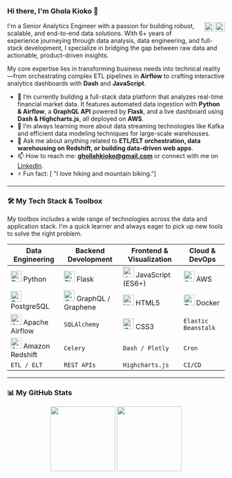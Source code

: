 ### Hi there, I'm Ghola Kioko 👋

<a href="https://www.linkedin.com/in/ghollahkioko/">
  <img align="right" alt="Ghollah Kioko" width="22px" src="https://cdn.jsdelivr.net/npm/simple-icons@v3/icons/linkedin.svg" />
</a>
<a href="mailto:ghollahkioko@gmail.com">
  <img align="right" alt="Email" width="22px" src="https://cdn.jsdelivr.net/npm/simple-icons@v3/icons/gmail.svg" />
</a>

I'm a Senior Analytics Engineer with a passion for building robust, scalable, and end-to-end data solutions. With 6+ years of experience journeying through data analysis, data engineering, and full-stack development, I specialize in bridging the gap between raw data and actionable, product-driven insights.

My core expertise lies in transforming business needs into technical reality—from orchestrating complex ETL pipelines in **Airflow** to crafting interactive analytics dashboards with **Dash** and **JavaScript**.

- 🔭 I’m currently building a full-stack data platform that analyzes real-time financial market data. It features automated data ingestion with **Python & Airflow**, a **GraphQL API** powered by **Flask**, and a live dashboard using **Dash & Highcharts.js**, all deployed on **AWS**.
- 🌱 I’m always learning more about data streaming technologies like Kafka and efficient data modeling techniques for large-scale warehouses.
- 💬 Ask me about anything related to **ETL/ELT orchestration, data warehousing on Redshift, or building data-driven web apps**.
- 📫 How to reach me: **ghollahkioko@gmail.com** or connect with me on [LinkedIn](https://www.linkedin.com/in/ghollahkioko/).
- ⚡ Fun fact: [ "I love hiking and mountain biking."]

---

### 🛠️ My Tech Stack & Toolbox

My toolbox includes a wide range of technologies across the data and application stack. I'm a quick learner and always eager to pick up new tools to solve the right problem.

| Data Engineering | Backend Development | Frontend & Visualization | Cloud & DevOps |
|---|---|---|---|
| <img src="https://cdn.jsdelivr.net/npm/simple-icons@v3/icons/python.svg" alt="Python" width="25"> Python | <img src="https://cdn.jsdelivr.net/npm/simple-icons@v3/icons/flask.svg" alt="Flask" width="25"> Flask | <img src="https://cdn.jsdelivr.net/npm/simple-icons@v3/icons/javascript.svg" alt="JavaScript" width="25"> JavaScript (ES6+) | <img src="https://cdn.jsdelivr.net/npm/simple-icons@v3/icons/amazonaws.svg" alt="AWS" width="25"> AWS |
| <img src="https://cdn.jsdelivr.net/npm/simple-icons@v3/icons/postgresql.svg" alt="PostgreSQL" width="25"> PostgreSQL | <img src="https://cdn.jsdelivr.net/npm/simple-icons@v3/icons/graphql.svg" alt="GraphQL" width="25"> GraphQL / Graphene | <img src="https://cdn.jsdelivr.net/npm/simple-icons@v3/icons/html5.svg" alt="HTML5" width="25"> HTML5 | <img src="https://cdn.jsdelivr.net/npm/simple-icons@v3/icons/docker.svg" alt="Docker" width="25"> Docker |
| <img src="https://cdn.jsdelivr.net/npm/simple-icons@v3/icons/apacheairflow.svg" alt="Apache Airflow" width="25"> Apache Airflow | `SQLAlchemy` | <img src="https://cdn.jsdelivr.net/npm/simple-icons@v3/icons/css3.svg" alt="CSS3" width="25"> CSS3 | `Elastic Beanstalk` |
| <img src="https://cdn.jsdelivr.net/npm/simple-icons@v3/icons/amazonredshift.svg" alt="Amazon Redshift" width="25"> Amazon Redshift | `Celery` | `Dash / Plotly` | `Cron` |
| `ETL / ELT` | `REST APIs` | `Highcharts.js` | `CI/CD` |


---

### 📊 My GitHub Stats

<p align="center">
  <img height="150em" src="https://github-readme-stats.vercel.app/api?username=gholakioko&show_icons=true&theme=tokyonight&include_all_commits=true&count_private=true"/>
  <img height="150em" src="https://github-readme-stats.vercel.app/api/top-langs/?username=gholakioko&layout=compact&langs_count=7&theme=tokyonight"/>
</p>
